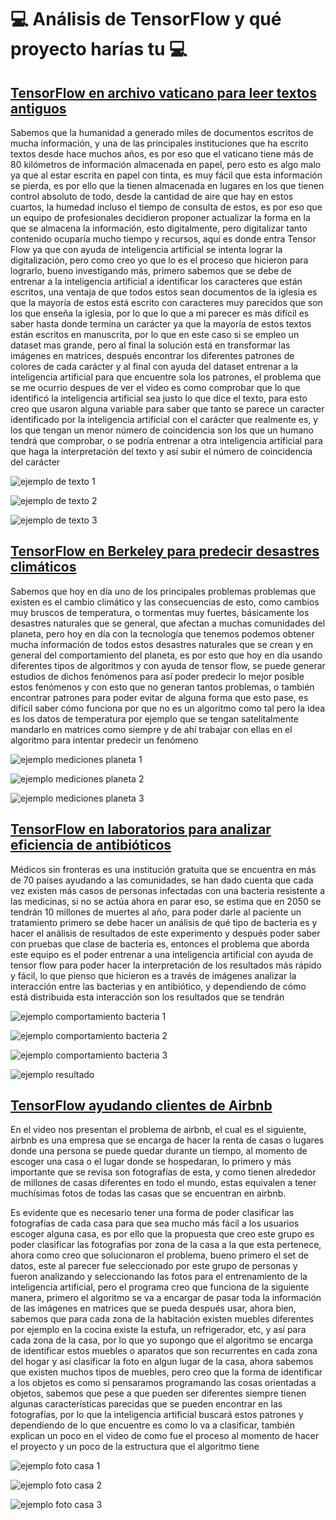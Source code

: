 # :computer: Análisis de TensorFlow y qué proyecto harías tu :computer:

## [TensorFlow en archivo vaticano para leer textos antiguos](https://www.youtube.com/watch?v=v-FgOACRgfs&t=37s)

 
Sabemos que la humanidad a generado miles de documentos escritos de mucha información, y una de las principales instituciones que ha escrito textos desde hace muchos años, es por eso que el vaticano tiene más de 80 kilómetros de información almacenada en papel, pero esto es algo malo ya que al estar escrita en papel con tinta, es muy fácil que esta información se pierda, es por ello que la tienen almacenada en lugares en los que tienen control absoluto de todo, desde la cantidad de aire que hay en estos cuartos, la humedad incluso el tiempo de consulta de estos, es por eso que un equipo de profesionales decidieron proponer actualizar la forma en la que se almacena la información, esto digitalmente, pero digitalizar tanto contenido ocuparía mucho tiempo y recursos, aquí es donde entra Tensor Flow ya que con ayuda de inteligencia artificial se intenta lograr la digitalización, pero como creo yo que lo es el proceso que hicieron para lograrlo, bueno investigando más, primero sabemos que se debe de entrenar a la inteligencia artificial a identificar los caracteres que están escritos, una ventaja de que todos estos sean documentos de la iglesia es que la mayoría de estos está escrito con caracteres muy parecidos que son los que enseña la iglesia, por lo que lo que a mi parecer es más difícil es saber hasta donde termina un carácter ya que la mayoría de estos textos están escritos en manuscrita, por lo que en este caso si se empleo un dataset mas grande, pero al final la solución está en transformar las imágenes en matrices, después encontrar los diferentes patrones de colores de cada carácter y al final con ayuda del dataset entrenar a la inteligencia artificial para que encuentre sola los patrones, el problema que se me ocurrio despues de ver el video es como comprobar que lo que identificó la inteligencia artificial sea justo lo que dice el texto, para esto creo que usaron alguna variable para saber que tanto se parece un caracter identificado por la inteligencia artificial con el carácter que realmente es, y los que tengan un menor número de coincidencia son los que un humano tendrá que comprobar, o se podría entrenar a otra inteligencia artificial para que haga la interpretación del texto y así subir el número de coincidencia del carácter 

![ejemplo de texto 1](imagenes/1.png)

![ejemplo de texto 2](imagenes/2.png)

![ejemplo de texto 3](imagenes/3.png)

## [TensorFlow en Berkeley para predecir desastres climáticos](https://www.youtube.com/watch?v=p45kQklIsd4&t=8s&ab_channel=TensorFlow)

Sabemos que hoy en día uno de los principales problemas problemas que existen es el cambio climático y las consecuencias de esto, como cambios muy bruscos de temperatura, o tormentas muy fuertes, básicamente los desastres naturales que se general, que afectan a muchas comunidades del planeta, pero hoy en día con la tecnología que tenemos podemos obtener mucha información de todos estos desastres naturales que se crean y en general del comportamiento del planeta, es por esto que hoy en día usando diferentes tipos de algoritmos y con ayuda de tensor flow, se puede generar estudios de dichos fenómenos para así poder predecir lo mejor posible estos fenómenos y con esto que no generan tantos problemas, o también encontrar patrones para poder evitar de alguna forma que esto pase, es difícil saber cómo funciona por que no es un algoritmo como tal pero la idea es los datos de temperatura por ejemplo que se tengan satelitalmente mandarlo en matrices como siempre y de ahí trabajar con ellas en el algoritmo para intentar predecir un fenómeno

![ejemplo mediciones planeta 1](imagenes/7.png)

![ejemplo mediciones planeta 2](imagenes/8.png)

![ejemplo mediciones planeta 3](imagenes/9.png)

## [TensorFlow en laboratorios para analizar eficiencia de antibióticos](https://www.youtube.com/watch?v=DubGH74k34k&feature=emb_logo)

Médicos sin fronteras es una institución gratuita que se encuentra en más de 70 países ayudando a las comunidades, se han dado cuenta que cada vez existen más casos de personas infectadas con una bacteria resistente a las medicinas, si no se actúa ahora en parar eso, se estima que en 2050 se tendrán 10 millones de muertes al año, para poder darle al paciente un tratamiento primero se debe hacer un análisis de qué tipo de bacteria es y hacer el análisis de resultados de este experimento y después poder saber con pruebas que clase de bacteria es, entonces el problema que aborda este equipo es el poder entrenar a una inteligencia artificial con ayuda de tensor flow para poder hacer la interpretación de los resultados más rápido y fácil, lo que pienso que hicieron es a través de imágenes analizar la interacción entre las bacterias y en antibiótico, y dependiendo de cómo está distribuida esta interacción son los resultados que se tendrán

![ejemplo comportamiento bacteria 1](imagenes/10.png)

![ejemplo comportamiento bacteria 2](imagenes/11.png)

![ejemplo comportamiento bacteria 3](imagenes/12.png)

![ejemplo resultado](imagenes/13.png)

## [TensorFlow ayudando clientes de Airbnb](https://www.youtube.com/watch?v=tPb2u9kwh2w)

En el video nos presentan el problema de airbnb, el cual es el siguiente, airbnb es una empresa que se encarga de hacer la renta de casas o lugares donde una persona se puede quedar durante un tiempo, al momento de escoger una casa o el lugar donde se hospedaran, lo primero y más importante que se revisa son fotografías de esta, y como tienen alrededor de  millones de casas diferentes en todo el mundo, estas equivalen a tener muchísimas fotos de todas las casas que se encuentran en airbnb.

Es evidente que es necesario tener una forma de poder clasificar las fotografías de cada casa para que sea mucho más fácil a los usuarios escoger alguna casa, es por ello que la propuesta que creo este grupo es poder clasificar las fotografías por zona de la casa a la que esta pertenece, ahora como creo que solucionaron el problema, bueno primero el set de datos, este al parecer fue seleccionado por este grupo de personas y fueron analizando y seleccionando las fotos para el entrenamiento de la inteligencia artificial, pero el programa creo que funciona de la siguiente manera, primero el algoritmo se va a encargar de pasar toda la información de las imágenes en matrices que se pueda después usar, ahora bien, sabemos que para cada zona de la habitación existen muebles diferentes por ejemplo en la cocina existe la estufa, un refrigerador, etc, y así para cada zona de la casa, por lo que yo supongo que el algoritmo se encarga de identificar estos muebles o aparatos que son recurrentes en cada zona del hogar y así clasificar la foto en algun lugar de la casa, ahora sabemos que existen muchos tipos de muebles, pero creo que la forma de identificar a los objetos es como si pensaramos programando las cosas orientadas a objetos, sabemos que pese a que pueden ser diferentes siempre tienen algunas características parecidas que se pueden encontrar en las fotografías, por lo que la inteligencia artificial buscará estos patrones y dependiendo de lo que encuentre es como lo va a clasificar, también explican un poco en el video de como fue el proceso al momento de hacer el proyecto y un poco de la estructura que el algoritmo tiene 

![ejemplo foto casa 1](imagenes/4.png)

![ejemplo foto casa 2](imagenes/5.png)

![ejemplo foto casa 3](imagenes/6.png)
